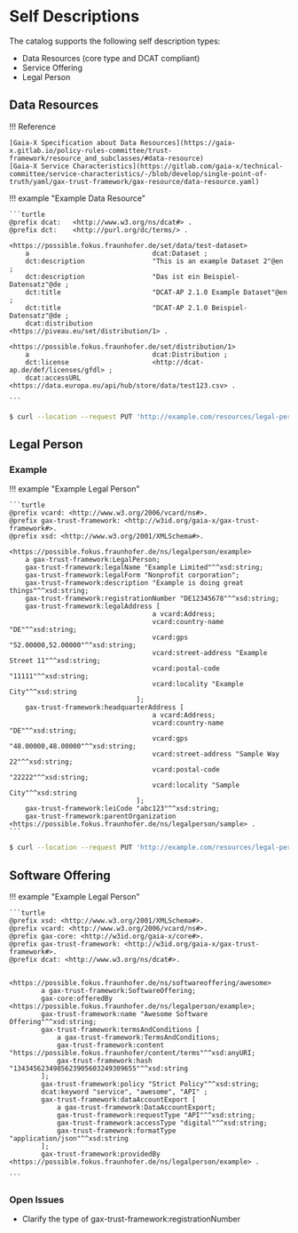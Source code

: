 # Self Descriptions

The catalog supports the following self description types:

- Data Resources (core type and DCAT compliant)
- Service Offering
- Legal Person


## Data Resources

!!! Reference

    [Gaia-X Specification about Data Resources](https://gaia-x.gitlab.io/policy-rules-committee/trust-framework/resource_and_subclasses/#data-resource)  
    [Gaia-X Service Characteristics](https://gitlab.com/gaia-x/technical-committee/service-characteristics/-/blob/develop/single-point-of-truth/yaml/gax-trust-framework/gax-resource/data-resource.yaml)


!!! example "Example Data Resource"

    ```turtle
    @prefix dcat:   <http://www.w3.org/ns/dcat#> .
    @prefix dct:    <http://purl.org/dc/terms/> .

    <https://possible.fokus.fraunhofer.de/set/data/test-dataset>
        a                               dcat:Dataset ;
        dct:description                 "This is an example Dataset 2"@en ;
        dct:description                 "Das ist ein Beispiel-Datensatz"@de ;
        dct:title                       "DCAT-AP 2.1.0 Example Dataset"@en ;
        dct:title                       "DCAT-AP 2.1.0 Beispiel-Datensatz"@de ;
        dcat:distribution               <https://piveau.eu/set/distribution/1> .

    <https://possible.fokus.fraunhofer.de/set/distribution/1>
        a                               dcat:Distribution ;
        dct:license                     <http://dcat-ap.de/def/licenses/gfdl> ;
        dcat:accessURL                  <https://data.europa.eu/api/hub/store/data/test123.csv> .

    ```



``` sh
$ curl --location --request PUT 'http://example.com/resources/legal-person?id=example' --header 'Content-Type: text/turtle' --header 'X-API-Key: yourapikey' 
```


## Legal Person

### Example

!!! example "Example Legal Person"

    ```turtle
    @prefix vcard: <http://www.w3.org/2006/vcard/ns#>.
    @prefix gax-trust-framework: <http://w3id.org/gaia-x/gax-trust-framework#>.
    @prefix xsd: <http://www.w3.org/2001/XMLSchema#>.

    <https://possible.fokus.fraunhofer.de/ns/legalperson/example>
        a gax-trust-framework:LegalPerson;
        gax-trust-framework:legalName "Example Limited"^^xsd:string;
        gax-trust-framework:legalForm "Nonprofit corporation";
        gax-trust-framework:description "Example is doing great things"^^xsd:string;
        gax-trust-framework:registrationNumber "DE12345678"^^xsd:string;
        gax-trust-framework:legalAddress [
                                        a vcard:Address;
                                        vcard:country-name "DE"^^xsd:string;
                                        vcard:gps "52.00000,52.00000"^^xsd:string;
                                        vcard:street-address "Example Street 11"^^xsd:string;
                                        vcard:postal-code "11111"^^xsd:string;
                                        vcard:locality "Example City"^^xsd:string
                                    ];
        gax-trust-framework:headquarterAddress [
                                        a vcard:Address;
                                        vcard:country-name "DE"^^xsd:string;
                                        vcard:gps "48.00000,48.00000"^^xsd:string;
                                        vcard:street-address "Sample Way 22"^^xsd:string;
                                        vcard:postal-code "22222"^^xsd:string;
                                        vcard:locality "Sample City"^^xsd:string
                                    ];
        gax-trust-framework:leiCode "abc123"^^xsd:string;
        gax-trust-framework:parentOrganization <https://possible.fokus.fraunhofer.de/ns/legalperson/sample> .
    ```

``` sh
$ curl --location --request PUT 'http://example.com/resources/legal-person?id=example' --header 'Content-Type: text/turtle' --header 'X-API-Key: yourapikey' 
```




## Software Offering

!!! example "Example Legal Person"

    ```turtle
    @prefix xsd: <http://www.w3.org/2001/XMLSchema#>.
    @prefix vcard: <http://www.w3.org/2006/vcard/ns#>.
    @prefix gax-core: <http://w3id.org/gaia-x/core#>.
    @prefix gax-trust-framework: <http://w3id.org/gaia-x/gax-trust-framework#>.
    @prefix dcat: <http://www.w3.org/ns/dcat#>.


    <https://possible.fokus.fraunhofer.de/ns/softwareoffering/awesome>
            a gax-trust-framework:SoftwareOffering;
            gax-core:offeredBy <https://possible.fokus.fraunhofer.de/ns/legalperson/example>;
            gax-trust-framework:name "Awesome Software Offering"^^xsd:string;
            gax-trust-framework:termsAndConditions [
                a gax-trust-framework:TermsAndConditions;
                gax-trust-framework:content "https://possible.fokus.fraunhofer/content/terms"^^xsd:anyURI;
                gax-trust-framework:hash "1343456234985623905603249309655"^^xsd:string
            ];
            gax-trust-framework:policy "Strict Policy"^^xsd:string;
            dcat:keyword "service", "awesome", "API" ;
            gax-trust-framework:dataAccountExport [
                a gax-trust-framework:DataAccountExport;
                gax-trust-framework:requestType "API"^^xsd:string;
                gax-trust-framework:accessType "digital"^^xsd:string;
                gax-trust-framework:formatType "application/json"^^xsd:string
            ];
            gax-trust-framework:providedBy <https://possible.fokus.fraunhofer.de/ns/legalperson/example> .

    ```




### Open Issues
- Clarify the type of gax-trust-framework:registrationNumber